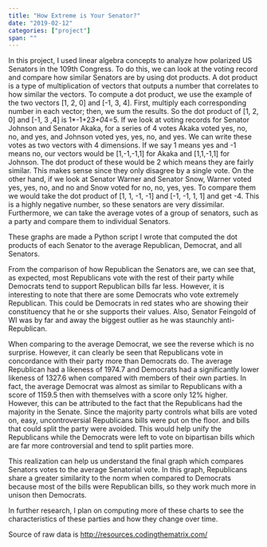 ```yaml
---
title: "How Extreme is Your Senator?"
date: "2019-02-12"
categories: ["project"]
span: ""
---
```

In this project, I used linear algebra concepts to analyze how polarized US Senators in the 109th Congress. To do this, we can look at the voting record and compare how similar Senators are by using dot products. A dot product is a type of multiplication of vectors that outputs a number that correlates to how similar the vectors. To compute a dot product, we use the example of the two vectors [1, 2, 0] and [-1, 3, 4]. First, multiply each corresponding number in each vector; then, we sum the results. So the dot product of [1, 2, 0] and [-1, 3 ,4] is 1*-1+2*3+0*4=5. If we look at voting records for Senator Johnson and Senator Akaka, for a series of 4 votes Akaka voted yes, no, no, and yes, and Johnson voted yes, yes, no, and yes. We can write these votes as two vectors with 4 dimensions. If we say 1 means yes and -1 means no, our vectors would be [1,-1,-1,1] for Akaka and [1,1,-1,1] for Johnson. The dot product of these would be 2 which means they are fairly similar. This makes sense since they only disagree by a single vote. On the other hand, if we look at Senator Warner and Senator Snow, Warner voted yes, yes, no, and no and Snow voted for no, no, yes, yes. To compare them we would take the dot product of [1, 1, -1, -1] and [-1, -1, 1, 1] and get -4. This is a highly negative number, so these senators are very dissimilar. Furthermore, we can take the average votes of a group of senators, such as a party and compare them to individual Senators. 

These graphs are made a Python script I wrote that computed the dot products of each Senator to the average Republican, Democrat, and all Senators.

From the comparison of how Republican the Senators are, we can see that, as expected, most Republicans vote with the rest of their party while Democrats tend to support Republican bills far less. However, it is interesting to note that there are some Democrats who vote extremely Republican. This could be Democrats in red states who are showing their constituency that he or she supports their values. Also, Senator Feingold of WI was by far and away the biggest outlier as he was staunchly anti-Republican.

When comparing to the average Democrat, we see the reverse which is no surprise. However, it can clearly be seen that Republicans vote in concordance with their party more than Democrats do. The average Republican had a likeness of 1974.7 and Democrats had a significantly lower likeness of 1327.6 when compared with members of their own parties. In fact, the average Democrat was almost as similar to Republicans with a score of 1159.5 then with themselves with a score only 12% higher. However, this can be attributed to the fact that the Republicans had the majority in the Senate. Since the majority party controls what bills are voted on, easy, uncontroversial Republicans bills were put on the floor. and bills that could split the party were avoided. This would help unify the Republicans while the Democrats were left to vote on bipartisan bills which are far more controversial and tend to split parties more.

This realization can help us understand the final graph which compares Senators votes to the average Senatorial vote. In this graph, Republicans share a greater similarity to the norm when compared to Democrats because most of the bills were Republican bills, so they work much more in unison then Democrats.

In further research, I plan on computing more of these charts to see the characteristics of these parties and how they change over time.

Source of raw data is  http://resources.codingthematrix.com/ 